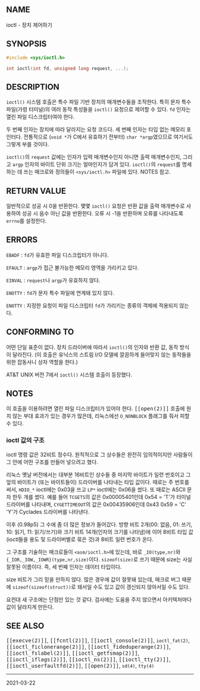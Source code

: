 ## NAME

ioctl - 장치 제어하기

## SYNOPSIS

```c
#include <sys/ioctl.h>

int ioctl(int fd, unsigned long request, ...);
```

## DESCRIPTION

`ioctl()` 시스템 호출은 특수 파일 기반 장치의 매개변수들을 조작한다. 특히 문자 특수 파일(가령 터미널)의 여러 동작 특성들을 `ioctl()` 요청으로 제어할 수 있다. `fd` 인자는 열린 파일 디스크립터여야 한다.

두 번째 인자는 장치에 따라 달라지는 요청 코드다. 세 번째 인자는 타입 없는 메모리 포인터다. 전통적으로 (`void *`가 C에서 유효하기 전부터) `char *argp`였으므로 여기서도 그렇게 부를 것이다.

`ioctl()`의 `request` 값에는 인자가 입력 매개변수인지 아니면 출력 매개변수인지, 그리고 `argp` 인자의 바이트 단위 크기는 얼마인지가 담겨 있다. `ioctl()`의 `request`를 명세하는 데 쓰는 매크로와 정의들이 `<sys/ioctl.h>` 파일에 있다. NOTES 참고.

## RETURN VALUE

일반적으로 성공 시 0을 반환한다. 몇몇 `ioctl()` 요청은 반환 값을 출력 매개변수로 사용하여 성공 시 음수 아닌 값을 반환한다. 오류 시 -1을 반환하며 오류를 나타내도록 `errno`를 설정한다.

## ERRORS

`EBADF`
:   `fd`가 유효한 파일 디스크립터가 아니다.

`EFAULT`
:   `argp`가 접근 불가능한 메모리 영역을 가리키고 있다.

`EINVAL`
:   `request`나 `argp`가 유효하지 않다.

`ENOTTY`
:   `fd`가 문자 특수 파일에 연계돼 있지 않다.

`ENOTTY`
:   지정한 요청이 파일 디스크립터 `fd`가 가리키는 종류의 객체에 적용되지 않는다.

## CONFORMING TO

어떤 단일 표준이 없다. 장치 드라이버에 따라서 `ioctl()`의 인자와 반환 값, 동작 방식이 달라진다. (이 호출은 유닉스의 스트림 I/O 모델에 깔끔하게 들어맞지 않는 동작들을 위한 잡동사니 상자 역할을 한다.)

AT&T UNIX 버전 7에서 `ioctl()` 시스템 호출이 등장했다.

## NOTES

이 호출을 이용하려면 열린 파일 디스크립터가 있어야 한다. <tt>[[open(2)]]</tt> 호출에 원치 않는 부대 효과가 있는 경우가 많은데, 리눅스에선 `O_NONBLOCK` 플래그를 줘서 피할 수 있다.

### ioctl 값의 구조

ioctl 명령 값은 32비트 정수다. 원칙적으로 그 상수들은 완전히 임의적이지만 사람들이 그 안에 어떤 구조를 만들어 넣으려고 했다.

리눅스 옛날 버전에서는 대부분 16비트인 상수들 중 마지막 바이트가 일련 번호이고 그 앞의 바이트가 (또는 바이트들이) 드라이버를 나타내는 타입 값이다. 때로는 주 번호를 써서, `HDIO_*` ioctl에는 0x03을 쓰고 `LP*` ioctl에는 0x06을 썼다. 또 때로는 ASCII 문자 한두 개를 썼다. 예를 들어 `TCGETS`의 값은 0x00005401인데 0x54 = 'T'가 터미널 드라이버를 나타내며, `CYGETTIMEOUT`의 값은 0x00435906인데 0x43 0x59 = 'C' 'Y'가 Cyclades 드라이버를 나타낸다.

이후 (0.98p5) 그 수에 좀 더 많은 정보가 들어갔다. 방향 비트 2개(00: 없음, 01: 쓰기, 10: 읽기, 11: 읽기/쓰기)와 크기 비트 14개(인자의 크기를 나타냄)에 이어 8비트 타입 값(ioctl들을 용도 및 드라이버별로 묶은 것)과 8비트 일련 번호가 온다.

그 구조를 기술하는 매크로들이 `<asm/ioctl.h>`에 있는데, 바로 `_IO(type,nr)`와 `{_IOR,_IOW,_IOWR}(type,nr,size)`이다. `sizeof(size)`로 쓰기 때문에 size는 사실 잘못된 이름이다. 즉, 세 번째 인자는 데이터 타입이다.

size 비트가 그리 믿을 만하지 않다. 많은 경우에 값이 잘못돼 있는데, 매크로 버그 때문에 `sizeof(sizeof(struct))`로 돼서일 수도 있고 값이 갱신되지 않아서일 수도 있다.

요컨대 새 구조에는 단점만 있는 것 같다. 검사에는 도움을 주지 않으면서 아키텍처마다 값이 달라지게 만든다.

## SEE ALSO

<tt>[[execve(2)]]</tt>, <tt>[[fcntl(2)]]</tt>, <tt>[[ioctl_console(2)]]</tt>, `ioctl_fat(2)`, <tt>[[ioctl_ficlonerange(2)]]</tt>, <tt>[[ioctl_fideduperange(2)]]</tt>, <tt>[[ioctl_fslabel(2)]]</tt>, <tt>[[ioctl_getfsmap(2)]]</tt>, <tt>[[ioctl_iflags(2)]]</tt>, <tt>[[ioctl_ns(2)]]</tt>, <tt>[[ioctl_tty(2)]]</tt>, <tt>[[ioctl_userfaultfd(2)]]</tt>, <tt>[[open(2)]]</tt>, `sd(4)`, `tty(4)`

----

2021-03-22
